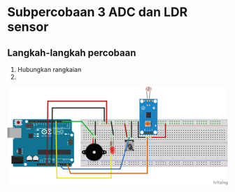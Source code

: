 # Subpercobaan 3 ADC dan LDR sensor
## Langkah-langkah percobaan
1. Hubungkan rangkaian
2. 

![Rangkaian P3](/assets/images/SUB3%20ARDUINO_bb.png)
